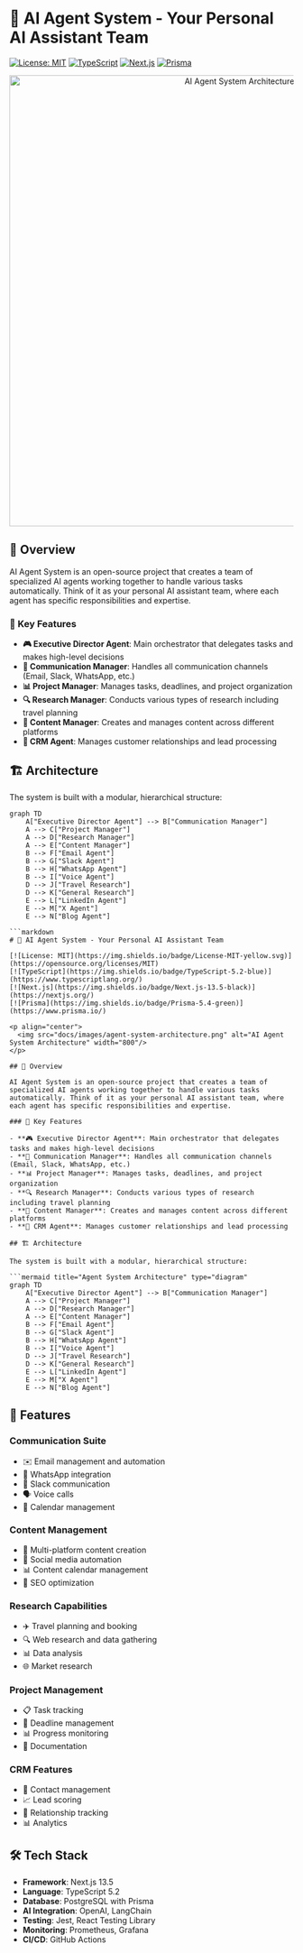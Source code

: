 # 🤖 AI Agent System - Your Personal AI Assistant Team

[![License: MIT](https://img.shields.io/badge/License-MIT-yellow.svg)](https://opensource.org/licenses/MIT)
[![TypeScript](https://img.shields.io/badge/TypeScript-5.2-blue)](https://www.typescriptlang.org/)
[![Next.js](https://img.shields.io/badge/Next.js-13.5-black)](https://nextjs.org/)
[![Prisma](https://img.shields.io/badge/Prisma-5.4-green)](https://www.prisma.io/)

<p align="center">
  <img src="docs/images/agent-system-architecture.png" alt="AI Agent System Architecture" width="800"/>
</p>

## 🌟 Overview

AI Agent System is an open-source project that creates a team of specialized AI agents working together to handle various tasks automatically. Think of it as your personal AI assistant team, where each agent has specific responsibilities and expertise.

### 🎯 Key Features

- **🎮 Executive Director Agent**: Main orchestrator that delegates tasks and makes high-level decisions
- **📱 Communication Manager**: Handles all communication channels (Email, Slack, WhatsApp, etc.)
- **📊 Project Manager**: Manages tasks, deadlines, and project organization
- **🔍 Research Manager**: Conducts various types of research including travel planning
- **📝 Content Manager**: Creates and manages content across different platforms
- **🤝 CRM Agent**: Manages customer relationships and lead processing

## 🏗️ Architecture

The system is built with a modular, hierarchical structure:

```mermaid title="Agent System Architecture" type="diagram"
graph TD
    A["Executive Director Agent"] --> B["Communication Manager"]
    A --> C["Project Manager"]
    A --> D["Research Manager"]
    A --> E["Content Manager"]
    B --> F["Email Agent"]
    B --> G["Slack Agent"]
    B --> H["WhatsApp Agent"]
    B --> I["Voice Agent"]
    D --> J["Travel Research"]
    D --> K["General Research"]
    E --> L["LinkedIn Agent"]
    E --> M["X Agent"]
    E --> N["Blog Agent"]

```markdown
# 🤖 AI Agent System - Your Personal AI Assistant Team

[![License: MIT](https://img.shields.io/badge/License-MIT-yellow.svg)](https://opensource.org/licenses/MIT)
[![TypeScript](https://img.shields.io/badge/TypeScript-5.2-blue)](https://www.typescriptlang.org/)
[![Next.js](https://img.shields.io/badge/Next.js-13.5-black)](https://nextjs.org/)
[![Prisma](https://img.shields.io/badge/Prisma-5.4-green)](https://www.prisma.io/)

<p align="center">
  <img src="docs/images/agent-system-architecture.png" alt="AI Agent System Architecture" width="800"/>
</p>

## 🌟 Overview

AI Agent System is an open-source project that creates a team of specialized AI agents working together to handle various tasks automatically. Think of it as your personal AI assistant team, where each agent has specific responsibilities and expertise.

### 🎯 Key Features

- **🎮 Executive Director Agent**: Main orchestrator that delegates tasks and makes high-level decisions
- **📱 Communication Manager**: Handles all communication channels (Email, Slack, WhatsApp, etc.)
- **📊 Project Manager**: Manages tasks, deadlines, and project organization
- **🔍 Research Manager**: Conducts various types of research including travel planning
- **📝 Content Manager**: Creates and manages content across different platforms
- **🤝 CRM Agent**: Manages customer relationships and lead processing

## 🏗️ Architecture

The system is built with a modular, hierarchical structure:

```mermaid title="Agent System Architecture" type="diagram"
graph TD
    A["Executive Director Agent"] --> B["Communication Manager"]
    A --> C["Project Manager"]
    A --> D["Research Manager"]
    A --> E["Content Manager"]
    B --> F["Email Agent"]
    B --> G["Slack Agent"]
    B --> H["WhatsApp Agent"]
    B --> I["Voice Agent"]
    D --> J["Travel Research"]
    D --> K["General Research"]
    E --> L["LinkedIn Agent"]
    E --> M["X Agent"]
    E --> N["Blog Agent"]
```

## 🚀 Features

### Communication Suite

- ✉️ Email management and automation
- 💬 WhatsApp integration
- 📱 Slack communication
- 🗣️ Voice calls
- 📅 Calendar management


### Content Management

- 📝 Multi-platform content creation
- 🔄 Social media automation
- 📊 Content calendar management
- 🎯 SEO optimization


### Research Capabilities

- ✈️ Travel planning and booking
- 🔍 Web research and data gathering
- 📊 Data analysis
- 🌐 Market research


### Project Management

- 📋 Task tracking
- 📅 Deadline management
- 📊 Progress monitoring
- 📑 Documentation


### CRM Features

- 👥 Contact management
- 📈 Lead scoring
- 🤝 Relationship tracking
- 📊 Analytics


## 🛠️ Tech Stack

- **Framework**: Next.js 13.5
- **Language**: TypeScript 5.2
- **Database**: PostgreSQL with Prisma
- **AI Integration**: OpenAI, LangChain
- **Testing**: Jest, React Testing Library
- **Monitoring**: Prometheus, Grafana
- **CI/CD**: GitHub Actions
